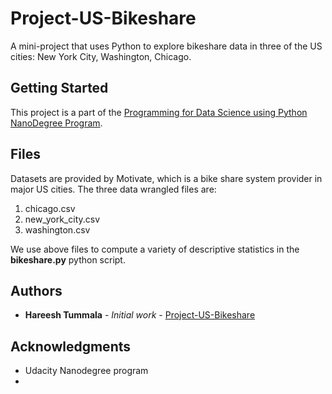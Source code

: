 # Project-US-Bikeshare
A mini-project that uses Python to explore bikeshare data in three of the US cities: New York City, Washington, Chicago.


## Getting Started
This project is a part of the [Programming for Data Science using Python NanoDegree Program](https://classroom.udacity.com/nanodegrees/nd104/). 

## Files
Datasets are provided by Motivate, which is a bike share system provider in major US cities. The three data wrangled files are:
1. chicago.csv
2. new_york_city.csv
3. washington.csv

We use above files to compute a variety of descriptive statistics in the **bikeshare.py** python script.


## Authors
* **Hareesh Tummala** - *Initial work* - [Project-US-Bikeshare](https://github.com/Project-US-Bikeshare)



## Acknowledgments
* Udacity Nanodegree program
* 
